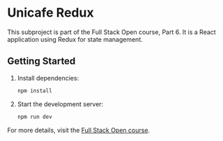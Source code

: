 # Unicafe Redux

This subproject is part of the Full Stack Open course, Part 6. It is a React application using Redux for state management.

## Getting Started

1. Install dependencies:
    ```sh
    npm install
    ```

2. Start the development server:
    ```sh
    npm run dev
    ```

For more details, visit the [Full Stack Open course](https://fullstackopen.com/osa6).